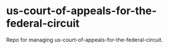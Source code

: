 # us-court-of-appeals-for-the-federal-circuit
Repo for managing us-court-of-appeals-for-the-federal-circuit.